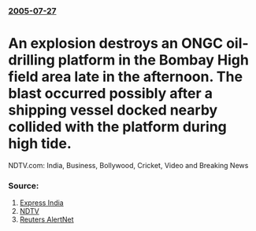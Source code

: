 ### [2005-07-27](/news/2005/07/27/index.md)

#  An explosion destroys an ONGC oil-drilling platform in the Bombay High field area late in the afternoon. The blast occurred possibly after a shipping vessel docked nearby collided with the platform during high tide. 

NDTV.com: India, Business, Bollywood, Cricket, Video and Breaking News


### Source:

1. [Express India](http://www.expressindia.com/fullstory.php?newsid=51606)
2. [NDTV](http://www.ndtv.com/topstories/showtopstory.asp?slug=Eight+killed+in+Bombay+High+fire&id=17417)
3. [Reuters AlertNet](http://www.alertnet.org/thenews/newsdesk/SP270501.htm)
